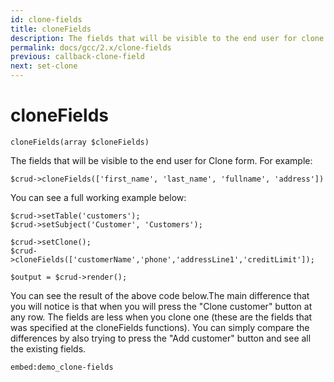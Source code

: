 ```yaml
---
id: clone-fields
title: cloneFields
description: The fields that will be visible to the end user for clone form.
permalink: docs/gcc/2.x/clone-fields
previous: callback-clone-field
next: set-clone
---
```


# cloneFields
<pre><code class="language-php">cloneFields(array $cloneFields)</code></pre>
The fields that will be visible to the end user for Clone form. For example:
<pre><code class="language-php">$crud-&gt;cloneFields(['first_name', 'last_name', 'fullname', 'address'])</code></pre>
You can see a full working example below:
<pre><code class="language-php">$crud-&gt;setTable('customers');
$crud-&gt;setSubject('Customer', 'Customers');

$crud-&gt;setClone();
$crud-&gt;cloneFields(['customerName','phone','addressLine1','creditLimit']);

$output = $crud-&gt;render();</code></pre>
You can see the result of the above code below.The main difference that you will notice is that when you will press the "Clone customer" button at any row. The fields are less when you clone one (these are the fields that was specified at the cloneFields functions). You can simply compare the differences by also trying to press the "Add customer" button and see all the existing fields.

`embed:demo_clone-fields`
